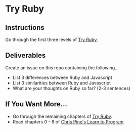 # Try Ruby

## Instructions

Go through the first three levels of [Try Ruby](https://try.ruby-lang.org/levels).

## Deliverables

Create an issue on this repo containing the following...
- List 3 differences between Ruby and Javascript
- List 3 similarities between Ruby and Javascript
- What are your thoughts on Ruby so far? (2-3 sentences)

## If You Want More...

- Go through the remaining chapters of [Try Ruby](https://try.ruby-lang.org/).
- Read chapters 0 - 8 of [Chris Pine's Learn to Program](https://pine.fm/LearnToProgram/)
